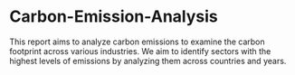 # Carbon-Emission-Analysis
This report aims to analyze carbon emissions to examine the carbon footprint across various industries. We aim to identify sectors with the highest levels of emissions by analyzing them across countries and years. 
